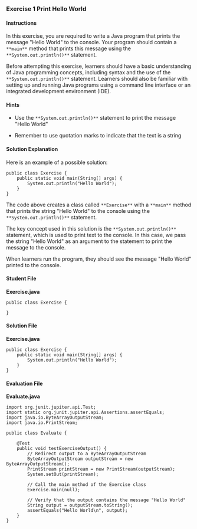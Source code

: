 ### Exercise 1  Print Hello World

#### Instructions
In this exercise, you are required to write a Java program that prints the message "Hello World" to the console. Your program should contain a `**main**` method that prints this message using the `**System.out.println()**` statement.

Before attempting this exercise, learners should have a basic understanding of Java programming concepts, including syntax and the use of the `**System.out.println()**` statement. Learners should also be familiar with setting up and running Java programs using a command line interface or an integrated development environment (IDE).

#### Hints
-   Use the `**System.out.println()**` statement to print the message "Hello World"
    
-   Remember to use quotation marks to indicate that the text is a string

#### Solution Explanation
Here is an example of a possible solution:

  
```
public class Exercise {
    public static void main(String[] args) {
        System.out.println("Hello World");
    }
}
```

The code above creates a class called `**Exercise**` with a `**main**` method that prints the string "Hello World" to the console using the `**System.out.println()**` statement.

The key concept used in this solution is the `**System.out.println()**` statement, which is used to print text to the console. In this case, we pass the string "Hello World" as an argument to the statement to print the message to the console.

When learners run the program, they should see the message "Hello World" printed to the console.

#### Student File
**Exercise.java**
```
public class Exercise {

}
```

#### Solution File
**Exercise.java**
```
public class Exercise {
    public static void main(String[] args) {
        System.out.println("Hello World");
    }
}
```

#### Evaluation File
**Evaluate.java**
```
import org.junit.jupiter.api.Test;
import static org.junit.jupiter.api.Assertions.assertEquals;
import java.io.ByteArrayOutputStream;
import java.io.PrintStream;

public class Evaluate {
    
    @Test
    public void testExerciseOutput() {
        // Redirect output to a ByteArrayOutputStream
        ByteArrayOutputStream outputStream = new ByteArrayOutputStream();
        PrintStream printStream = new PrintStream(outputStream);
        System.setOut(printStream);
        
        // Call the main method of the Exercise class
        Exercise.main(null);
        
        // Verify that the output contains the message "Hello World"
        String output = outputStream.toString();
        assertEquals("Hello World\n", output);
    }
}
```
